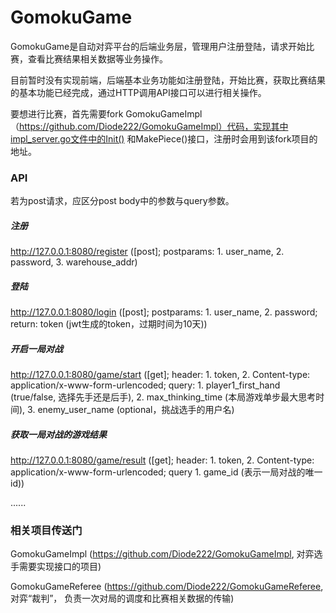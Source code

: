 # GomokuGame
GomokuGame是自动对弈平台的后端业务层，管理用户注册登陆，请求开始比赛，查看比赛结果相关数据等业务操作。

目前暂时没有实现前端，后端基本业务功能如注册登陆，开始比赛，获取比赛结果的基本功能已经完成，通过HTTP调用API接口可以进行相关操作。

要想进行比赛，首先需要fork GomokuGameImpl（https://github.com/Diode222/GomokuGameImpl）代码，实现其中impl_server.go文件中的Init()
和MakePiece()接口，注册时会用到该fork项目的地址。


### API

若为post请求，应区分post body中的参数与query参数。

##### 注册
http://127.0.0.1:8080/register ([post]; postparams: 1. user_name, 2. password, 3. warehouse_addr)

##### 登陆
http://127.0.0.1:8080/login ([post]; postparams: 1. user_name, 2. password; return: token (jwt生成的token，过期时间为10天))

##### 开启一局对战
http://127.0.0.1:8080/game/start ([get]; header: 1. token, 2. Content-type: application/x-www-form-urlencoded; query: 1. player1_first_hand (true/false, 选择先手还是后手), 2. max_thinking_time (本局游戏单步最大思考时间), 3. enemy_user_name (optional，挑战选手的用户名)

##### 获取一局对战的游戏结果
http://127.0.0.1:8080/game/result ([get]; header: 1. token, 2. Content-type: application/x-www-form-urlencoded; query 1. game_id (表示一局对战的唯一id))

......

### 相关项目传送门

GomokuGameImpl (https://github.com/Diode222/GomokuGameImpl, 对弈选手需要实现接口的项目)

GomokuGameReferee (https://github.com/Diode222/GomokuGameReferee, 对弈“裁判”， 负责一次对局的调度和比赛相关数据的传输)
